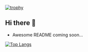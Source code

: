[![trophy](https://github-profile-trophy.vercel.app/?username=DnA-IntRicate&title=-Issues,-PullRequest,-Reviews&theme=radical)](https://github.com/ryo-ma/github-profile-trophy)

## Hi there 👋
- Awesome README coming soon...


[![Top Langs](https://github-readme-stats-dna-intricate.vercel.app/api/top-langs/?username=DnA-IntRicate&count_private=true&size_weight=0.5&count_weight=0.5&layout=compact&theme=radical&langs_count=10)](https://github.com/anuraghazra/github-readme-stats)

<!--
<p align="center">
<img width="400" height="200" src="https://github-readme-stats-dna-intricates-projects.vercel.app/api/top-langs/?username=DnA-IntRicate&size_weight=0.5&count_weight=0.5&layout=pie&theme=radical&langs_count=20">
</p>
-->

<!--
**DnA-IntRicate/DnA-IntRicate** is a ✨ _special_ ✨ repository because its `README.md` (this file) appears on your GitHub profile.

Here are some ideas to get you started:

- 🔭 I’m currently working on ...
- 🌱 I’m currently learning ...
- 👯 I’m looking to collaborate on ...
- 🤔 I’m looking for help with ...
- 💬 Ask me about ...
- 📫 How to reach me: ...
- 😄 Pronouns: ...
- ⚡ Fun fact: ...
-->
